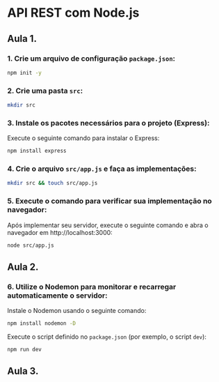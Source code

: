 # API REST com Node.js

## Aula 1.

### 1. Crie um arquivo de configuração `package.json`:
```bash
npm init -y
```

### 2. Crie uma pasta `src`:
```bash
mkdir src
```

### 3. Instale os pacotes necessários para o projeto (Express):
Execute o seguinte comando para instalar o Express:
```bash
npm install express
```

### 4. Crie o arquivo `src/app.js` e faça as implementações:
```bash
mkdir src && touch src/app.js
```

### 5. Execute o comando para verificar sua implementação no navegador:
Após implementar seu servidor, execute o seguinte comando e abra o navegador em http://localhost:3000:
```bash
node src/app.js 
```

## Aula 2.

### 6. Utilize o Nodemon para monitorar e recarregar automaticamente o servidor:
Instale o Nodemon usando o seguinte comando:
```bash
npm install nodemon -D
```

Execute o script definido no `package.json` (por exemplo, o script `dev`):
```bash
npm run dev
```

## Aula 3.


